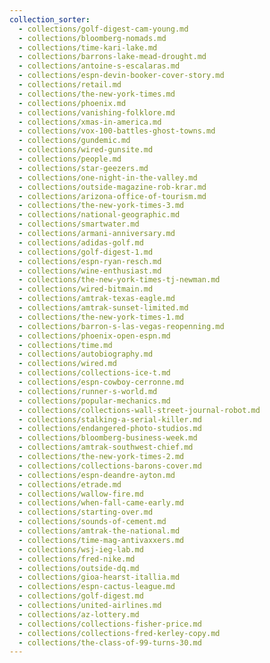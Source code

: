 ```yaml
---
collection_sorter:
  - collections/golf-digest-cam-young.md
  - collections/bloomberg-nomads.md
  - collections/time-kari-lake.md
  - collections/barrons-lake-mead-drought.md
  - collections/antoine-s-escalaras.md
  - collections/espn-devin-booker-cover-story.md
  - collections/retail.md
  - collections/the-new-york-times.md
  - collections/phoenix.md
  - collections/vanishing-folklore.md
  - collections/xmas-in-america.md
  - collections/vox-100-battles-ghost-towns.md
  - collections/gundemic.md
  - collections/wired-gunsite.md
  - collections/people.md
  - collections/star-geezers.md
  - collections/one-night-in-the-valley.md
  - collections/outside-magazine-rob-krar.md
  - collections/arizona-office-of-tourism.md
  - collections/the-new-york-times-3.md
  - collections/national-geographic.md
  - collections/smartwater.md
  - collections/armani-anniversary.md
  - collections/adidas-golf.md
  - collections/golf-digest-1.md
  - collections/espn-ryan-resch.md
  - collections/wine-enthusiast.md
  - collections/the-new-york-times-tj-newman.md
  - collections/wired-bitmain.md
  - collections/amtrak-texas-eagle.md
  - collections/amtrak-sunset-limited.md
  - collections/the-new-york-times-1.md
  - collections/barron-s-las-vegas-reopenning.md
  - collections/phoenix-open-espn.md
  - collections/time.md
  - collections/autobiography.md
  - collections/wired.md
  - collections/collections-ice-t.md
  - collections/espn-cowboy-cerronne.md
  - collections/runner-s-world.md
  - collections/popular-mechanics.md
  - collections/collections-wall-street-journal-robot.md
  - collections/stalking-a-serial-killer.md
  - collections/endangered-photo-studios.md
  - collections/bloomberg-business-week.md
  - collections/amtrak-southwest-chief.md
  - collections/the-new-york-times-2.md
  - collections/collections-barons-cover.md
  - collections/espn-deandre-ayton.md
  - collections/etrade.md
  - collections/wallow-fire.md
  - collections/when-fall-came-early.md
  - collections/starting-over.md
  - collections/sounds-of-cement.md
  - collections/amtrak-the-national.md
  - collections/time-mag-antivaxxers.md
  - collections/wsj-ieg-lab.md
  - collections/fred-nike.md
  - collections/outside-dq.md
  - collections/gioa-hearst-itallia.md
  - collections/espn-cactus-league.md
  - collections/golf-digest.md
  - collections/united-airlines.md
  - collections/az-lottery.md
  - collections/collections-fisher-price.md
  - collections/collections-fred-kerley-copy.md
  - collections/the-class-of-99-turns-30.md
---
```

